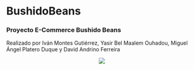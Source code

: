 # BushidoBeans
<h3>Proyecto E-Commerce Bushido Beans</h3>
<p>Realizado por Iván Montes Gutiérrez, Yasir Bel Maalem Ouhadou, Miguel Ángel Platero Duque y David Andrino Ferreira</p>
<div align="center">
  <img width= "auto" height="auto" src="https://cdn.discordapp.com/attachments/1288177994552315917/1299029260249469018/image.png?ex=672cda46&is=672b88c6&hm=1a5411fe93611c161364f66f3973f02cc8acc0f3b81eff7881e6ac3f485d543b&"/>
</div>
